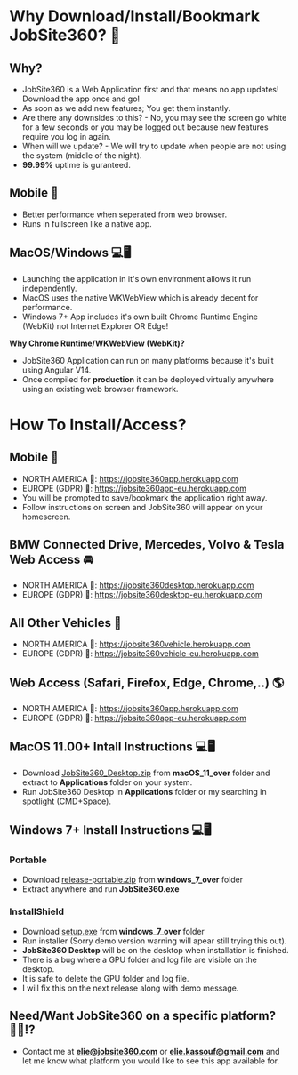 # Why Download/Install/Bookmark JobSite360? 🤨

## Why?
- JobSite360 is a Web Application first and that means no app updates! Download the app once and go!
- As soon as we add new features; You get them instantly. 
- Are there any downsides to this? - No, you may see the screen go white for a few seconds or you may be logged out because new features require you log in again. 
- When will we update? - We will try to update when people are not using the system (middle of the night).
- **99.99%** uptime is guranteed.  

## Mobile 📱
- Better performance when seperated from web browser.
- Runs in fullscreen like a native app.

## MacOS/Windows 💻🖥
- Launching the application in it's own environment allows it run independently. 
- MacOS uses the native WKWebView which is already decent for performance.
- Windows 7+ App includes it's own built Chrome Runtime Engine (WebKit) not Internet Explorer OR Edge!

**Why Chrome Runtime/WKWebView (WebKit)?**
- JobSite360 Application can run on many platforms because it's built using Angular V14. 
- Once compiled for **production** it can be deployed virtually anywhere using an existing web browser framework.

# How To Install/Access?

## Mobile 📱
- NORTH AMERICA 🔗: https://jobsite360app.herokuapp.com
- EUROPE (GDPR) 🔗: https://jobsite360app-eu.herokuapp.com
- You will be prompted to save/bookmark the application right away. 
- Follow instructions on screen and JobSite360 will appear on your homescreen.

## BMW Connected Drive, Mercedes, Volvo & Tesla Web Access 🚘
- NORTH AMERICA 🔗: https://jobsite360desktop.herokuapp.com
- EUROPE (GDPR) 🔗: https://jobsite360desktop-eu.herokuapp.com

## All Other Vehicles 🚖
- NORTH AMERICA 🔗: https://jobsite360vehicle.herokuapp.com
- EUROPE (GDPR) 🔗: https://jobsite360vehicle-eu.herokuapp.com

## Web Access (Safari, Firefox, Edge, Chrome,..) 🌎
- NORTH AMERICA 🔗: https://jobsite360app.herokuapp.com
- EUROPE (GDPR) 🔗: https://jobsite360app-eu.herokuapp.com

## MacOS 11.00+ Intall Instructions 💻🖥
- Download [JobSite360_Desktop.zip](https://github.com/eliegkassouf/jobsite360distribution/raw/master/macOS_11_over/JobSite360_Desktop.zip) from **macOS_11_over** folder and extract to **Applications** folder on your system.
- Run JobSite360 Desktop in **Applications** folder or my searching in spotlight (CMD+Space).

## Windows 7+ Install Instructions 💻🖥

### Portable
- Download [release-portable.zip](https://github.com/eliegkassouf/jobsite360distribution/raw/master/windows_7_over/release-portable.zip) from **windows_7_over** folder
- Extract anywhere and run **JobSite360.exe**

### InstallShield
- Download [setup.exe](https://github.com/eliegkassouf/jobsite360distribution/raw/master/windows_7_over/setup.exe) from **windows_7_over** folder
- Run installer (Sorry demo version warning will apear still trying this out).
- **JobSite360 Desktop** will be on the desktop when installation is finished.
- There is a bug where a GPU folder and log file are visible on the desktop. 
- It is safe to delete the GPU folder and log file.
- I will fix this on the next release along with demo message.

## Need/Want JobSite360 on a specific platform? 🙋‍♂️⁉️
- Contact me at **elie@jobsite360.com** or **elie.kassouf@gmail.com** and let me know what platform you would like to see this app available for. 
